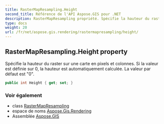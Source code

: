 ```yaml
---
title: RasterMapResampling.Height
second_title: Référence de l'API Aspose.GIS pour .NET
description: RasterMapResampling propriété. Spécifie la hauteur du raster sur une carte en pixels et colonnes. Si la valeur est définie sur 0 la hauteur est automatiquement calculée. La valeur par défaut est 0.
type: docs
weight: 20
url: /fr/net/aspose.gis.rendering/rastermapresampling/height/
---
```

## RasterMapResampling.Height property

Spécifie la hauteur du raster sur une carte en pixels et colonnes. Si la valeur est définie sur 0, la hauteur est automatiquement calculée. La valeur par défaut est "0".

```csharp
public int Height { get; set; }
```

### Voir également

* class [RasterMapResampling](../)
* espace de noms [Aspose.Gis.Rendering](../../rastermapresampling/)
* Assemblée [Aspose.GIS](../../../)


